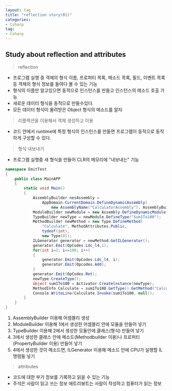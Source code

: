 ```yaml
---
layout: tag
title: "reflection story(01)"
categories:
- Csharp
tag:
- Csharp
---
```

## Study about reflection and attributes

>reflection

- 프로그램 실행 중 객체의 형식 이름, 프로퍼티 목록, 메소드 목록, 필드, 이벤트 목록 등 객체의 형식 정보를 들여다 볼 수 있는 기능
- 형식의 이름만 알고있으면 동적으로 인스턴스를 만들고 인스턴스의 메소드 호출 가능
- 새로운 데이터 형식을 동적으로 만들수있다.
- 모든 데이터 형식이 물려받은 Object 형식의 메소드를 알자

>리플렉션을 이용해서 객체 생성하고 이용

- 코드 안에서 runtime에 특정 형식의 인스턴스를 만들면 프로그램이 동적으로 동작하게 구성할 수 있다.

> 형식 내보내기

- 프로그램 실행중 새 형식을 만들어 CLR의 메모리에 "내보내는" 기능

```csharp
namespace EmitTest
{
    public class MainAPP
    {
        static void Main()
        {
            AssemblyBuilder nesAssembly = 
                AppDomain.CurrentDomain.DefineDynamicAssembly(
                    new AssemblyName("CalculatorAssembly"), AssemblyBuilderAccess.Run);
            ModuleBuilder newModule = new Assembly.DefineDynamicModule("Calculator");
            TypeBuilder newType = newModule.DefineType("Sum1To100");
            MethodBuilder newMethod = new Type.DefineMethod(
                "Calculate", MethodAttributes.Public, 
                tydeof(int), 
                new Type[0]);
            ILGenerator generator = newMethod.GetILGenerator();
            generator.Emit(OpCodes.Ldc_l4,1);
            for(int i=2; i<=100; i++)
            {
                generator.Emit(OpCodes.Ldc_l4, i);
                generator.Emit(Opcodes.Add);
            }
            generator.Emit(OpCodes.Ret);
            newType.CreateType();
            object sum1To100 = Activator.Createlnstance(newType);
            MethodInfo Calculate = sum1To100.GetType().GetMethod("Calculate");
            Console.WriteLine(Calculate.Invoke(sum1To100, null));
        }
    }
}
```

1. AssemblyBuilder 이용해 어셈블리 생성
2. ModuleBuilder 이용해 1에서 생성한 어셈블리 안에 모듈을 만들어 넣기
3. TypeBuilder 이용해 2에서 생성한 모듈안에 클래스(형식) 만들어 넣기
4. 3에서 생성한 클래스 안에 메소드(Methodbuilder 이용)나 프로퍼티(PropertyBuilder 이용) 만들어 넣기
5. 4에서 생성한 것이 메소드면, ILGenerator 이용해 메소드 안에 CPU가 실행할 IL 명령들 넣기

>attributes

- 코드에 대한 부가 정보를 기록하고 읽을 수 있는 기능
- 주석은 사람이 읽고 쓰는 정보 애트리뷰트는 사람이 작성하고 컴퓨터가 읽는 정보

